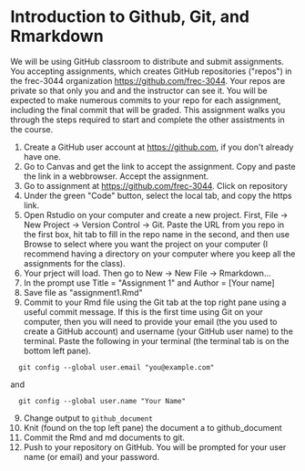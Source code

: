 # Introduction to Github, Git, and Rmarkdown

We will be using GitHub classroom to distribute and submit assignments.  You accepting assignments, which creates GitHub repositories ("repos") in the frec-3044 organization https://github.com/frec-3044.  Your repos are private so that only you and and the instructor can see it.  You will be expected to make numerous commits to your repo for each assignment, including the final commit that will be graded.  This assignment walks you through the steps required to start and complete the other assistments in the course.

1. Create a GitHub user account at https://github.com, if you don't already have one.
2. Go to Canvas and get the link to accept the assignment.  Copy and paste the link in a webbrowser.  Accept the assignment.
2. Go to assignment at https://github.com/frec-3044.  Click on repository
3. Under the green "Code" button, select the local tab, and copy the https link.
4. Open Rstudio on your computer and create a new project. First, File -> New Project -> Version Control -> Git.  Paste the URL from you repo in the first box, hit tab to fill in the repo name in the second, and then use Browse to select where you want the project on your computer (I recommend having a directory on your computer where you keep all the assignments for the class).
5. Your prject will load.  Then go to New -> New File -> Rmarkdown... 
6. In the prompt use Title =  "Assignment 1" and Author = [Your name]
7. Save file as "assignment1.Rmd"
8. Commit to your Rmd file using the Git tab at the top right pane using a useful commit message. If this is the first time using Git on your computer, then you will need to provide your email (the you used to create a GitHub account) and username (your GitHub user name) to the terminal.  Paste the following in your terminal (the terminal tab is on the bottom left pane).
```
  git config --global user.email "you@example.com"
```
and
```
  git config --global user.name "Your Name"
```
9. Change output to `github_document`
10. Knit (found on the top left pane) the document a to github_document
11. Commit the Rmd and md documents to git.
12. Push to your repository on GitHub.  You will be prompted for your user name (or email) and your password.

